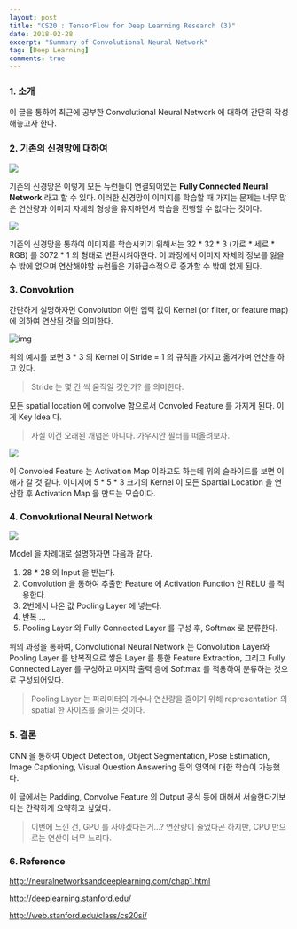 ```yaml
---
layout: post
title: "CS20 : TensorFlow for Deep Learning Research (3)"
date: 2018-02-28
excerpt: "Summary of Convolutional Neural Network"
tag: [Deep Learning]
comments: true
---
```


### 1. 소개 

이 글을 통하여 최근에 공부한 Convolutional Neural Network 에 대하여 간단히 작성해놓고자 한다.

### 2. 기존의 신경망에 대하여

![](http://neuralnetworksanddeeplearning.com/images/tikz12.png)

기존의 신경망은 이렇게 모든 뉴런들이 연결되어있는 **Fully Connected Neural Network** 라고 할 수 있다. 이러한 신경망이 이미지를 학습할 때 가지는 문제는 너무 많은 연산량과 이미지 자체의 형상을 유지하면서 학습을 진행할 수 없다는 것이다.

![](https://github.com/ParkJude/parkjude.github.io/blob/master/assets/img/06_Introduction%20to%20Computer%20Vision%20and%20convolutional%20network.png?raw=true)

기존의 신경망을 통하여 이미지를 학습시키기 위해서는 32 * 32 * 3 (가로 * 세로 * RGB) 를 3072 * 1 의 형태로 변환시켜야한다. 이 과정에서 이미지 자체의 정보를 잃을 수 밖에 없으며 연산해야할 뉴런들은 기하급수적으로 증가할 수 밖에 없게 된다.

### 3. Convolution

간단하게 설명하자면 Convolution 이란 입력 값이 Kernel (or filter, or feature map) 에 의하여 연산된 것을 의미한다.

![img](https://lh4.googleusercontent.com/JUekVjgB1RP5iNUj3TIGUN0oqaV8o00cqFS9SskzS_KvLtX5PSfRTrN5bgCJamcrNtLiPakXiCm91PIRp988u6_e-cJXdMHVbJRKvKCVd_bmmFhIKVzYjLkGN3PidNBYri74aQPW)

위의 예시를 보면 3 * 3 의 Kernel 이 Stride = 1 의 규칙을 가지고 옮겨가며 연산을 하고 있다. 

> Stride 는 몇 칸 씩 움직일 것인가? 를 의미한다.

모든 spatial location 에 convolve 함으로서 Convoled Feature 를 가지게 된다. 이게 Key Idea 다.

> 사실 이건 오래된 개념은 아니다. 가우시안 필터를 떠올려보자.

![](https://github.com/ParkJude/parkjude.github.io/blob/master/assets/img/convolution%20layer.png?raw=true)

이 Convoled Feature 는 Activation Map 이라고도 하는데 위의 슬라이드를 보면 이해가 갈 것 같다. 이미지에 5 * 5 * 3 크기의 Kernel 이 모든 Spartial Location 을 연산한 후 Activation Map 을 만드는 모습이다. 

### 4. Convolutional Neural Network

![](https://github.com/ParkJude/parkjude.github.io/blob/master/assets/img/07%20_%20Covnets%20in%20TensorFlow.png?raw=true)

Model 을 차례대로 설명하자면 다음과 같다.

1. 28 * 28 의 Input 을 받는다.
2. Convolution 을 통하여 추출한 Feature 에 Activation Function 인 RELU 를 적용한다.
3. 2번에서 나온 값 Pooling Layer 에 넣는다.
4. 반복 ...
5. Pooling Layer 와 Fully Connected Layer 를 구성 후, Softmax 로 분류한다.

위의 과정을 통하여, Convolutional Neural Network 는 Convolution Layer와 Pooling Layer 를 반복적으로 쌓은 Layer 를 통한 Feature Extraction, 그리고 Fully Connected Layer 를 구성하고 마지막 출력 층에 Softmax 를 적용하여 분류하는 것으로 구성되어있다.

> Pooling Layer 는 파라미터의 개수나 연산량을 줄이기 위해 representation 의 spatial 한 사이즈를 줄이는 것이다.

### 5. 결론

CNN 을 통하여 Object Detection, Object Segmentation, Pose Estimation, Image Captioning, Visual Question Answering 등의 영역에 대한 학습이 가능했다. 

이 글에서는 Padding, Convolve Feature 의 Output 공식 등에 대해서 서술한다기보다는 간략하게 요약하고 싶었다.

> 이번에 느낀 건, GPU 를 사야겠다는거...? 연산량이 줄었다곤 하지만, CPU 만으로는 연산이 너무 느리다.

### 6. Reference

http://neuralnetworksanddeeplearning.com/chap1.html

http://deeplearning.stanford.edu/

http://web.stanford.edu/class/cs20si/
